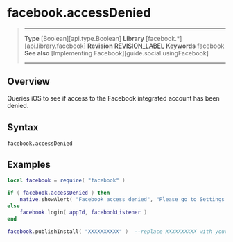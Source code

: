 # facebook.accessDenied

> --------------------- ------------------------------------------------------------------------------------------
> __Type__              [Boolean][api.type.Boolean]
> __Library__           [facebook.*][api.library.facebook]
> __Revision__          [REVISION_LABEL](REVISION_URL)
> __Keywords__          facebook
> __See also__          [Implementing Facebook][guide.social.usingFacebook]
> --------------------- ------------------------------------------------------------------------------------------


## Overview

Queries iOS to see if access to the Facebook integrated account has been denied.


## Syntax

	facebook.accessDenied


## Examples

``````lua
local facebook = require( "facebook" )

if ( facebook.accessDenied ) then
	native.showAlert( "Facebook access denied", "Please go to Settings > Facebook and enable access for this application." )
else
	facebook.login( appId, facebookListener )
end

facebook.publishInstall( "XXXXXXXXXX" )  --replace XXXXXXXXXX with your Facebook App ID
``````